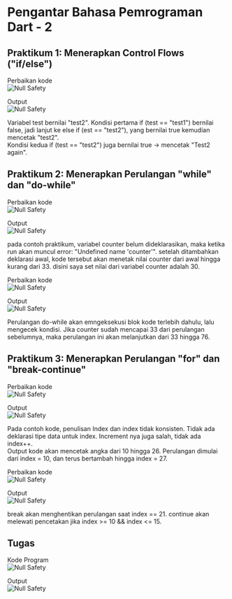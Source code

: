# Pengantar Bahasa Pemrograman Dart - 2

## Praktikum 1: Menerapkan Control Flows ("if/else")

Perbaikan kode <br>
![Null Safety](img/p1_no1.png)

Output <br>
![Null Safety](img/p1_no1_output.png)

Variabel test bernilai "test2". Kondisi pertama if (test == "test1") bernilai false, jadi lanjut ke else if (est == "test2"), yang bernilai true kemudian mencetak "test2". <br>
Kondisi kedua if (test == "test2") juga bernilai true → mencetak "Test2 again".

## Praktikum 2: Menerapkan Perulangan "while" dan "do-while"

Perbaikan kode <br>
![Null Safety](img/p2_no1.png)

Output <br>
![Null Safety](img/p2_no1_output.png)

pada contoh praktikum, variabel counter belum dideklarasikan, maka ketika run akan muncul error: "Undefined name 'counter'". setelah ditambahkan deklarasi awal, kode tersebut akan menetak nilai counter dari awal hingga kurang dari 33. disini saya set nilai dari variabel counter adalah 30.

Perbaikan kode <br>
![Null Safety](img/p2_no2.png)

Output <br>
![Null Safety](img/p2_no2_output.png)

Perulangan do-while akan emngeksekusi blok kode terlebih dahulu, lalu mengecek kondisi. Jika counter sudah mencapai 33 dari perulangan sebelumnya, maka perulangan ini akan melanjutkan dari 33 hingga 76.

## Praktikum 3: Menerapkan Perulangan "for" dan "break-continue"

Perbaikan kode <br>
![Null Safety](img/p3_no1.png)

Output <br>
![Null Safety](img/p3_no1_output.png)

Pada contoh kode, penulisan Index dan index tidak konsisten. Tidak ada deklarasi tipe data untuk index. Increment nya juga salah, tidak ada index++. <br>
Output kode akan mencetak angka dari 10 hingga 26. Perulangan dimulai dari index = 10, dan terus bertambah hingga index = 27.

Perbaikan kode <br>
![Null Safety](img/p3_no2.png)

Output <br>
![Null Safety](img/p3_no2_output.png)

break akan menghentikan perulangan saat index == 21. continue akan melewati pencetakan jika index >= 10 && index <= 15.

## Tugas

Kode Program <br>
![Null Safety](img/tugas.png)

Output <br>
![Null Safety](img/tugas_output.png)
